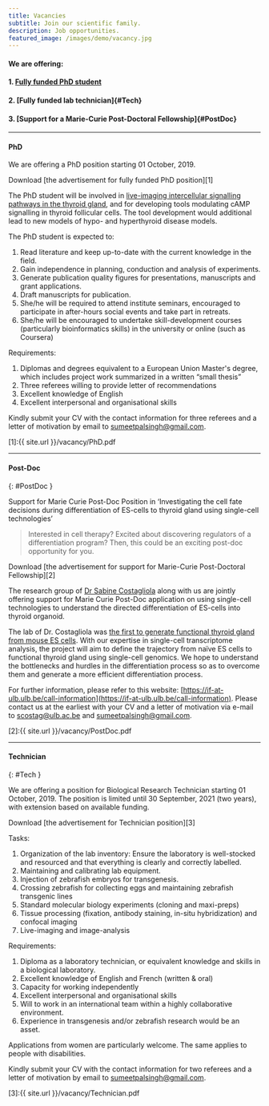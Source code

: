 ```yaml
---
title: Vacancies
subtitle: Join our scientific family.
description: Job opportunities.
featured_image: /images/demo/vacancy.jpg
---
```


#### We are offering:
#### 1. <a href="#PhD">Fully funded PhD student</a>
#### 2. [Fully funded lab technician]{#Tech}
#### 3. [Support for a Marie-Curie Post-Doctoral Fellowship]{#PostDoc}

---

<h4 id="PhD">PhD</h4>

We are offering a PhD position starting 01 October, 2019.

Download [the advertisement for fully funded PhD position][1]

The PhD student will be involved in [live-imaging intercellular signalling pathways in the thyroid gland](https://sumeetpalsingh.github.io/project/live-imaging), and for developing tools modulating cAMP signalling in thyroid follicular cells. The tool development would additional lead to new models of hypo- and hyperthyroid disease models. 

The PhD student is expected to: 
1. Read literature and keep up-to-date with the current knowledge in the field.
2. Gain independence in planning, conduction and analysis of experiments.
3. Generate publication quality figures for presentations, manuscripts and grant applications.
4. Draft manuscripts for publication.
5. She/he will be required to attend institute seminars, encouraged to participate in after-hours social events and take part in retreats.
6. She/he will be encouraged to undertake skill-development courses (particularly bioinformatics skills) in the university or online (such as Coursera)

Requirements: 
1. Diplomas and degrees equivalent to a European Union Master's degree, which includes project work summarized in a written “small thesis”
2. Three referees willing to provide letter of recommendations
3. Excellent knowledge of English
4. Excellent interpersonal and organisational skills

Kindly submit your CV with the contact information for three referees and a letter of motivation by email to sumeetpalsingh@gmail.com.

[1]:{{ site.url }}/vacancy/PhD.pdf

---

#### Post-Doc
{: #PostDoc }

Support for Marie Curie Post-Doc Position in ‘Investigating the cell fate decisions during differentiation of ES-cells to thyroid gland using single-cell technologies’

>Interested in cell therapy? Excited about discovering regulators of a differentiation program? Then, this could be an exciting post-doc opportunity for you.

Download [the advertisement for support for Marie-Curie Post-Doctoral Fellowship][2]

The research group of [Dr Sabine Costagliola](https://costalab.ulb.ac.be/) along with us are jointly offering support for Marie Curie Post-Doc application on using single-cell technologies to understand the directed differentiation of ES-cells into thyroid organoid.  

The lab of Dr. Costagliola was [the first to generate functional thyroid gland from mouse ES cells](https://www.ncbi.nlm.nih.gov/pubmed/23051751). With our expertise in single-cell transcriptome analysis, the project will aim to define the trajectory from naïve ES cells to functional thyroid gland using single-cell genomics. We hope to understand the bottlenecks and hurdles in the differentiation process so as to overcome them and generate a more efficient differentiation process.

For further information, please refer to this website: [https://if-at-ulb.ulb.be/call-information](https://if-at-ulb.ulb.be/call-information).
Please contact us at the earliest with your CV and a letter of motivation via e-mail to scostag@ulb.ac.be and sumeetpalsingh@gmail.com. 

[2]:{{ site.url }}/vacancy/PostDoc.pdf

---

#### Technician
{: #Tech }

We are offering a position for Biological Research Technician starting 01 October, 2019. The position is limited until 30 September, 2021 (two years), with extension based on available funding.  

Download [the advertisement for Technician position][3]

Tasks: 
1. Organization of the lab inventory: Ensure the laboratory is well-stocked and resourced and that everything is clearly and correctly labelled.
2. Maintaining and calibrating lab equipment.
3. Injection of zebrafish embryos for transgenesis.
4. Crossing zebrafish for collecting eggs and maintaining zebrafish transgenic lines
5. Standard molecular biology experiments (cloning and maxi-preps)
6. Tissue processing (fixation, antibody staining, in-situ hybridization) and confocal imaging
7. Live-imaging and image-analysis  

Requirements: 
1. Diploma as a laboratory technician, or equivalent knowledge and skills in a biological laboratory. 
2. Excellent knowledge of English and French (written & oral)
3. Capacity for working independently
4. Excellent interpersonal and organisational skills
5. Will to work in an international team within a highly collaborative environment. 
6. Experience in transgenesis and/or zebrafish research would be an asset.

Applications from women are particularly welcome. The same applies to people with disabilities.

Kindly submit your CV with the contact information for two referees and a letter of motivation by email to sumeetpalsingh@gmail.com.

[3]:{{ site.url }}/vacancy/Technician.pdf

